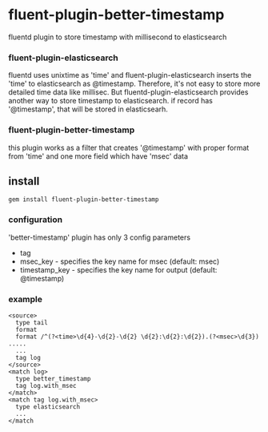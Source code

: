 fluent-plugin-better-timestamp
==============================

fluentd plugin to store timestamp with millisecond to elasticsearch

### fluent-plugin-elasticsearch
fluentd uses unixtime as 'time' and fluent-plugin-elasticsearch inserts the 'time' to elasticsearch as @timestamp. Therefore, it's not easy to store more detailed time data like millisec. But fluentd-plugin-elasticsearch provides another way to store timestamp to elasticsearch. if record has '@timestamp', that will be  stored in elasticsearh.

### fluent-plugin-better-timestamp
this plugin works as a filter that creates '@timestamp' with proper format from 'time' and one more field which have 'msec' data

## install
```
gem install fluent-plugin-better-timestamp
```

### configuration
'better-timestamp' plugin has only 3 config parameters

 * tag
 * msec_key - specifies the key name for msec (default:  msec)
 * timestamp_key - specifies the key name for output (default: @timestamp)

### example

```
<source>
  type tail
  format
  format /^(?<time>\d{4}-\d{2}-\d{2} \d{2}:\d{2}:\d{2}).(?<msec>\d{3}) .....
  ...
  tag log
</source>
<match log>
  type better_timestamp
  tag log.with_msec
</match>
<match tag log.with_msec>
  type elasticsearch
  ...
</match
```



